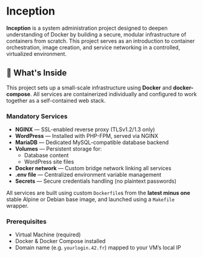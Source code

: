 # Inception

**Inception** is a system administration project designed to deepen understanding of Docker by building a secure, modular infrastructure of containers from scratch. This project serves as an introduction to container orchestration, image creation, and service networking in a controlled, virtualized environment.

## 🧱 What's Inside

This project sets up a small-scale infrastructure using **Docker** and **docker-compose**. All services are containerized individually and configured to work together as a self-contained web stack.

### Mandatory Services

- **NGINX** — SSL-enabled reverse proxy (TLSv1.2/1.3 only)
- **WordPress** — Installed with PHP-FPM, served via NGINX
- **MariaDB** — Dedicated MySQL-compatible database backend
- **Volumes** — Persistent storage for:
  - Database content
  - WordPress site files
- **Docker network** — Custom bridge network linking all services
- **.env file** — Centralized environment variable management
- **Secrets** — Secure credentials handling (no plaintext passwords)

All services are built using custom `Dockerfile`s from the **latest minus one** stable Alpine or Debian base image, and launched using a `Makefile` wrapper.

### Prerequisites

- Virtual Machine (required)
- Docker & Docker Compose installed
- Domain name (e.g. `yourlogin.42.fr`) mapped to your VM’s local IP
